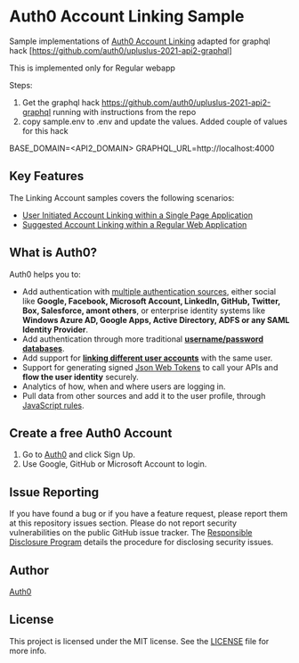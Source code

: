 # Auth0 Account Linking Sample

Sample implementations of [Auth0 Account Linking](https://auth0.com/docs/link-accounts) adapted for graphql hack [https://github.com/auth0/upluslus-2021-api2-graphql]

This is implemented only for Regular webapp

Steps: 
1) Get the graphql hack https://github.com/auth0/upluslus-2021-api2-graphql running with instructions from the repo
2) copy sample.env to .env and update the values. Added couple of values for this hack

BASE_DOMAIN=<API2_DOMAIN>
GRAPHQL_URL=http://localhost:4000
 




## Key Features

The Linking Account samples covers the following scenarios:

* [User Initiated Account Linking within a Single Page Application](/SPA)
* [Suggested Account Linking within a Regular Web Application](/RegularWebApp)

## What is Auth0?

Auth0 helps you to:

* Add authentication with [multiple authentication sources](https://docs.auth0.com/identityproviders), either social like **Google, Facebook, Microsoft Account, LinkedIn, GitHub, Twitter, Box, Salesforce, amont others**, or enterprise identity systems like **Windows Azure AD, Google Apps, Active Directory, ADFS or any SAML Identity Provider**.
* Add authentication through more traditional **[username/password databases](https://docs.auth0.com/mysql-connection-tutorial)**.
* Add support for **[linking different user accounts](https://docs.auth0.com/link-accounts)** with the same user.
* Support for generating signed [Json Web Tokens](https://docs.auth0.com/jwt) to call your APIs and **flow the user identity** securely.
* Analytics of how, when and where users are logging in.
* Pull data from other sources and add it to the user profile, through [JavaScript rules](https://docs.auth0.com/rules).

## Create a free Auth0 Account

1. Go to [Auth0](https://auth0.com) and click Sign Up.
2. Use Google, GitHub or Microsoft Account to login.

## Issue Reporting

If you have found a bug or if you have a feature request, please report them at this repository issues section. Please do not report security vulnerabilities on the public GitHub issue tracker. The [Responsible Disclosure Program](https://auth0.com/whitehat) details the procedure for disclosing security issues.

## Author

[Auth0](auth0.com)

## License

This project is licensed under the MIT license. See the [LICENSE](LICENSE) file for more info.

